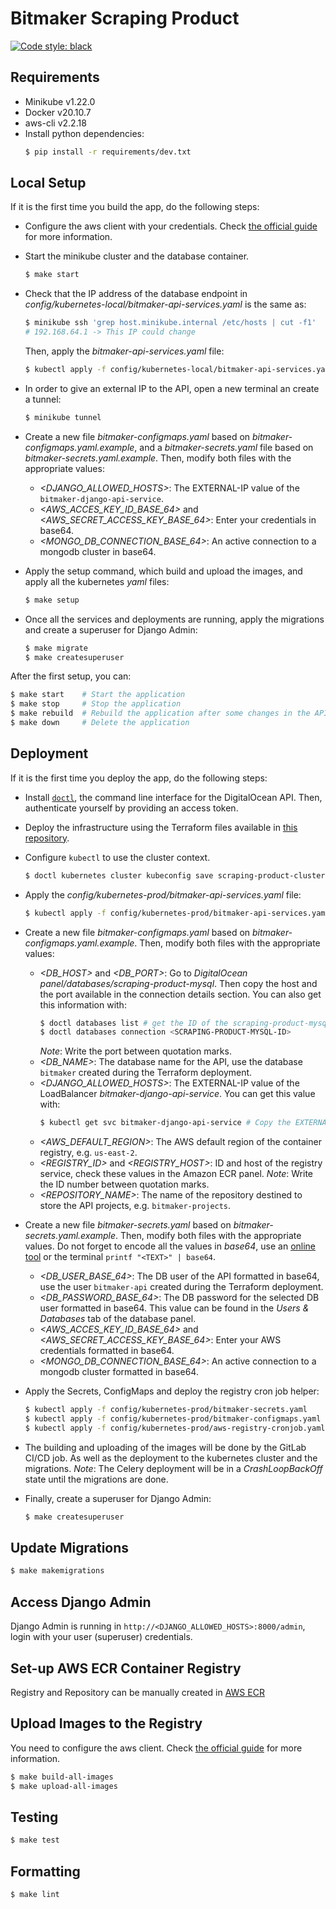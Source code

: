 # Bitmaker Scraping Product

[![Code style: black](https://img.shields.io/badge/code%20style-black-000000.svg)](https://github.com/psf/black)

## Requirements

- Minikube v1.22.0
- Docker v20.10.7
- aws-cli v2.2.18
- Install python dependencies:
  ```bash
  $ pip install -r requirements/dev.txt
  ```

## Local Setup

If it is the first time you build the app, do the following steps:

- Configure the aws client with your credentials. Check [the official guide](https://docs.aws.amazon.com/cli/latest/userguide/cli-configure-quickstart.html) for more information.

- Start the minikube cluster and the database container.
  ```bash
  $ make start
  ```

- Check that the IP address of the database endpoint in _config/kubernetes-local/bitmaker-api-services.yaml_ is the same as:
  ```bash
  $ minikube ssh 'grep host.minikube.internal /etc/hosts | cut -f1'
  # 192.168.64.1 -> This IP could change
  ```
  Then, apply the _bitmaker-api-services.yaml_ file:
  ```bash
  $ kubectl apply -f config/kubernetes-local/bitmaker-api-services.yaml
  ```
  
- In order to give an external IP to the API, open a new terminal an create a tunnel:
  ```bash
  $ minikube tunnel
  ```

- Create a new file _bitmaker-configmaps.yaml_ based on _bitmaker-configmaps.yaml.example_,
  and a _bitmaker-secrets.yaml_ file based on _bitmaker-secrets.yaml.example_.
  Then, modify both files with the appropriate values:
  - _<DJANGO\_ALLOWED\_HOSTS>_: The EXTERNAL-IP value of the `bitmaker-django-api-service`.
  - _<AWS\_ACCES\_KEY\_ID\_BASE\_64>_ and _<AWS\_SECRET\_ACCESS\_KEY\_BASE\_64>_: Enter your credentials in base64.
  - _<MONGO\_DB\_CONNECTION\_BASE\_64>_: An active connection to a mongodb cluster in base64.

- Apply the setup command, which build and upload the images, and apply all the kubernetes _yaml_ files:
  ```bash
  $ make setup
  ```

- Once all the services and deployments are running, apply the migrations and create a superuser for Django Admin:
  ```bash
  $ make migrate
  $ make createsuperuser
  ```

After the first setup, you can:
```bash
$ make start    # Start the application
$ make stop     # Stop the application
$ make rebuild  # Rebuild the application after some changes in the API
$ make down     # Delete the application
```

## Deployment

If it is the first time you deploy the app, do the following steps:

- Install [`doctl`](https://github.com/digitalocean/doctl), the command line interface for the DigitalOcean API. 
  Then, authenticate yourself by providing an access token.
  
- Deploy the infrastructure using the Terraform files available in [this repository](https://gitlab.com/bitmakerla/dev/terraform-deployment).

- Configure `kubectl` to use the cluster context.
  ```bash
  $ doctl kubernetes cluster kubeconfig save scraping-product-cluster
  ```
  
- Apply the _config/kubernetes-prod/bitmaker-api-services.yaml_ file:
  ```bash
  $ kubectl apply -f config/kubernetes-prod/bitmaker-api-services.yaml
  ```

- Create a new file _bitmaker-configmaps.yaml_ based on _bitmaker-configmaps.yaml.example_.
  Then, modify both files with the appropriate values:
  - _<DB\_HOST>_ and _<DB\_PORT>_: Go to  _DigitalOcean panel/databases/scraping-product-mysql_. Then copy the host and the port available in the connection details section.
	You can also get this information with:
	```bash
	$ doctl databases list # get the ID of the scraping-product-mysql database
	$ doctl databases connection <SCRAPING-PRODUCT-MYSQL-ID>
	```
	_Note_: Write the port between quotation marks.
  - _<DB\_NAME>_: The database name for the API, use the database `bitmaker` created during the Terraform deployment.
  - _<DJANGO\_ALLOWED\_HOSTS>_: The EXTERNAL-IP value of the LoadBalancer _bitmaker-django-api-service_. You can get this value with:
	```bash
	$ kubectl get svc bitmaker-django-api-service # Copy the EXTERNAL-IP
	```
  - _<AWS\_DEFAULT\_REGION>_: The AWS default region of the container registry, e.g. `us-east-2`.
  - _<REGISTRY\_ID>_ and _<REGISTRY\_HOST>_: ID and host of the registry service, check these values in the Amazon ECR panel. _Note_: Write the ID number between quotation marks.
  - _<REPOSITORY\_NAME>_: The name of the repository destined to store the API projects, e.g. `bitmaker-projects`.


- Create a new file _bitmaker-secrets.yaml_ based on _bitmaker-secrets.yaml.example_.
  Then, modify both files with the appropriate values. Do not forget to encode all the values in _base64_,
  use an [online tool](https://www.base64encode.org/) or the terminal `printf "<TEXT>" | base64`.
  - _<DB\_USER\_BASE\_64>_: The DB user of the API formatted in base64, use the user `bitmaker-api` created during the Terraform deployment.
  - _<DB\_PASSWORD\_BASE\_64>_: The DB password for the selected DB user formatted in base64. This value can be found in the _Users & Databases_ tab of the database panel.
  - _<AWS\_ACCES\_KEY\_ID\_BASE\_64>_ and _<AWS\_SECRET\_ACCESS\_KEY\_BASE\_64>_: Enter your AWS credentials formatted in base64.
  - _<MONGO\_DB\_CONNECTION\_BASE\_64>_: An active connection to a mongodb cluster formatted in base64.


- Apply the Secrets, ConfigMaps and deploy the registry cron job helper:
  ```bash
  $ kubectl apply -f config/kubernetes-prod/bitmaker-secrets.yaml
  $ kubectl apply -f config/kubernetes-prod/bitmaker-configmaps.yaml
  $ kubectl apply -f config/kubernetes-prod/aws-registry-cronjob.yaml
  ```
  
- The building and uploading of the images will be done by the GitLab CI/CD job. As well as the deployment to the kubernetes cluster and the migrations.
  _Note_: The Celery deployment will be in a _CrashLoopBackOff_ state until the migrations are done.

- Finally, create a superuser for Django Admin:
  ```bash
  $ make createsuperuser
  ```

## Update Migrations

```sh
$ make makemigrations
```

## Access Django Admin

Django Admin is running in `http://<DJANGO_ALLOWED_HOSTS>:8000/admin`,
login with your user (superuser) credentials.


## Set-up AWS ECR Container Registry

Registry and Repository can be manually created in [AWS ECR](https://aws.amazon.com/ecr/)

## Upload Images to the Registry

You need to configure the aws client. Check [the official guide](https://docs.aws.amazon.com/cli/latest/userguide/cli-configure-quickstart.html) for more information.

```bash
$ make build-all-images
$ make upload-all-images
```

## Testing

```sh
$ make test
```

## Formatting

```sh
$ make lint
```

